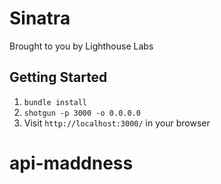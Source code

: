 Sinatra
=============

Brought to you by Lighthouse Labs

## Getting Started

1. `bundle install`
2. `shotgun -p 3000 -o 0.0.0.0`
3. Visit `http://localhost:3000/` in your browser
# api-maddness
